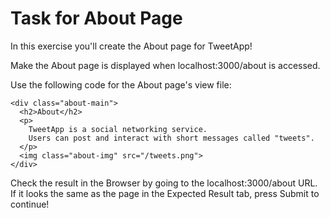# Task for About Page
In this exercise you'll create the About page for TweetApp!
  
Make the About page is displayed when localhost:3000/about is accessed.
 
Use the following code for the About page's view file:
```
<div class="about-main">
  <h2>About</h2>
  <p>
    TweetApp is a social networking service.
    Users can post and interact with short messages called "tweets".
  </p>
  <img class="about-img" src="/tweets.png">
</div>
```

Check the result in the Browser by going to the localhost:3000/about URL. If it looks the same as the page in the Expected Result tab, press Submit to continue!
